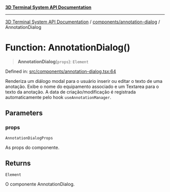 [**3D Terminal System API Documentation**](../../../README.md)

***

[3D Terminal System API Documentation](../../../README.md) / [components/annotation-dialog](../README.md) / AnnotationDialog

# Function: AnnotationDialog()

> **AnnotationDialog**(`props`): `Element`

Defined in: [src/components/annotation-dialog.tsx:64](https://github.com/Dicommunitas/ThreeJS_Terminal_3D2/blob/329dd5ef132dd57d615e45fca2699e6c6fa5c711/src/components/annotation-dialog.tsx#L64)

Renderiza um diálogo modal para o usuário inserir ou editar o texto de uma anotação.
Exibe o nome do equipamento associado e um Textarea para o texto da anotação.
A data de criação/modificação é registrada automaticamente pelo hook `useAnnotationManager`.

## Parameters

### props

`AnnotationDialogProps`

As props do componente.

## Returns

`Element`

O componente AnnotationDialog.
